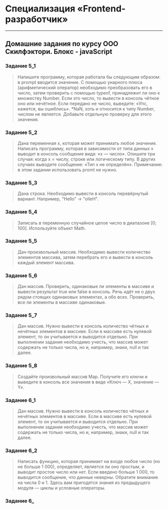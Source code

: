 # Специализация «Frontend-разработчик»
____
## Домашние задания по курсу ООО Скилфэктори. Блокc - javaScript

### Задание 5_1 

> Напишите программу, которая работала бы следующим образом: в prompt вводится значение. С помощью унарного плюса (арифметический оператор) необходимо преобразовать его в число, затем проверить с помощью typeof, принадлежит ли оно к множеству Number.
Если это число, то вывести в консоль чётное оно или нечётное.
Если передано не число, выведите: «Упс, кажется, вы ошиблись».
*NaN, хоть и относится к типу Number, числом не является. Добавьте отдельную проверку для этого значения.

### Задание 5_2

>Дана переменная x, которая может принимать любое значение. Написать программу, которая в зависимости от типа данных x выводит в консоль сообщение вида: «x — число».
Опишите три случая: когда х = числу, строке или логическому типу. В других случаях выводите сообщение: «Тип x не определён».
Примечание: в этом задании использовать promt не нужно.

### Задание 5_3

>Дана строка. Необходимо вывести в консоль перевёрнутый вариант. Например, "Hello" -> "olleH".

### Задание 5_4

>Записать в переменную случайное целое число в диапазоне [0; 100]. Используйте объект Math.

### Задание 5_5

>Дан произвольный массив. Необходимо вывести количество элементов массива, затем перебрать его и вывести в консоль каждый элемент массива.

### Задание 5_6

>Дан массив. Проверить, одинаковые ли элементы в массиве и вывести результат true или false в консоль. Речь идёт не о двух рядом стоящих одинаковых элементах, а обо всех. Проверить, все ли элементы в массиве одинаковые.

### Задание 5_7

>Дан массив. Нужно вывести в консоль количество чётных и нечётных элементов в массиве. Если в массиве есть нулевой элемент, то он учитывается и выводится отдельно. При выполнении задания необходимо учесть, что массив может содержать не только числа, но и, например, знаки, null и так далее.

### Задание 5_8

>Создайте произвольный массив Map. Получите его ключи и выведите в консоль все значения в виде «Ключ — Х, значение — Y».

### Задание 6_1

>Дан массив. Нужно вывести в консоль количество чётных и нечётных элементов в массиве. Если в массиве есть нулевой элемент, то он учитывается и выводится отдельно. При выполнении задания необходимо учесть, что массив может содержать не только числа, но и, например, знаки, null и так далее.

### Задание 6_2

>Написать функцию, которая принимает на входе любое число (но не больше 1 000), определяет, является ли оно простым, и выводит простое число или нет. Если введено больше 1 000, то выводится сообщение, что данные неверны. Обратите внимание на числа 0 и 1. Здесь вам пригодятся знания из предыдущего модуля — циклы и условные операторы.

### Задание 6_

>

